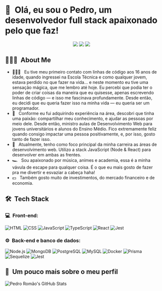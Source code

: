 <h1>👋 &nbsp;Olá, eu sou o Pedro, um desenvolvedor full stack apaixonado pelo que faz!</h1>
<p align="center">
<a href="https://instagram.com/pedrolucclx"><img src="https://img.shields.io/badge/-@pedrolucclx_-E4405F?style=flat-square&logo=Instagram&logoColor=white"/></a>
<a href="https://www.linkedin.com/in/pedro-rom%C3%A3o-2615572b3/"><img src="https://img.shields.io/badge/-Pedro%20Romão%20-0077B5?style=flat-square&logo=Linkedin&logoColor=white"/></a>
<a href="mailto:pedro7ntj@gmail.com"><img src="https://img.shields.io/badge/-pedro7ntj@gmail.com-D14836?style=flat-square&logo=Gmail&logoColor=white"/></a>

</p>

<h2> 👨🏻‍💻 &nbsp;About Me </h2>

- 👨🏻‍💻 &nbsp; Eu tive meu primeiro contato com linhas de código aos 16 anos de idade, quando ingressei na Escola Técnica e como qualquer jovem, estava perdido no que fazer na vida... e neste momento eu tive uma sensação mágica, que me lembro até hoje. Eu percebi que podia ter o poder de criar coisas da maneira que eu quisesse, apenas escrevendo linhas de código — e isso me fascinava profundamente. Desde então, eu decidi que eu queria fazer isso na minha vida — eu queria ser um programador.
- 💚 &nbsp; Conforme eu fui adquirindo experiência na área, descobri que tinha uma paixão: compartilhar meu conhecimento, e ajudar as pessoas por meio dele. Desde então, ministro aulas de Desenvolvimento Web para jovens universitários e alunos do Ensino Médio. Fico extremamente feliz quando consigo impactar uma pessoa positivamente, e, por isso, gosto tanto de fazer isso.
- 🚀 &nbsp; Atualmente, tenho como foco principal da minha carreira as áreas de desenvolvimento web. Utilizo a stack JavaScript (Node & React) para desenvolver em ambas as frentes.
- 🏎 &nbsp; Sou apaixonado por música, animes e academia, essa é a minha vávula de escape para qualquer coisa. É o que eu mais gosto de fazer pra me divertir e esvaziar a cabeça haha!
- 💵 &nbsp; Também gosto muito de investimentos, do mercado financeiro e de economia.

<h2> 🛠 &nbsp;Tech Stack</h2>
<h3>💻 &nbsp;Front-end:</h3>

![HTML](https://img.shields.io/badge/-HTML-333333?style=flat&logo=HTML5)
![CSS](https://img.shields.io/badge/-CSS-333333?style=flat&logo=CSS3&logoColor=1572B6)
![JavaScript](https://img.shields.io/badge/-JavaScript-333333?style=flat&logo=javascript)
![TypeScript](https://img.shields.io/badge/-TypeScript-333333?style=flat&logo=typescript&logoColor=2D79C7)
![React](https://img.shields.io/badge/-React-333333?style=flat&logo=react)
![Jest](https://img.shields.io/badge/-Jest-333333?style=flat&logo=jest&logoColor=E535AB)

<h3>⚙️ &nbsp;Back-end e banco de dados:</h3>

![Node.js](https://img.shields.io/badge/-Node.js-333333?style=flat&logo=node.js)
![MongoDB](https://img.shields.io/badge/-MongoDB-333333?style=flat&logo=mongodb)
![PostgreSQL](https://img.shields.io/badge/-PostgreSQL-333333?style=flat&logo=postgresql)
![MySQL](https://img.shields.io/badge/-MySQL-333333?style=flat&logo=mysql)
![Docker](https://img.shields.io/badge/-Docker-333333?style=flat&logo=docker)
![Prisma](https://img.shields.io/badge/-Prisma-333333?style=flat&logo=prisma)
![Sequelize](https://img.shields.io/badge/-Sequelize-333333?style=flat&logo=sequelize)
![Jest](https://img.shields.io/badge/-Jest-333333?style=flat&logo=jest&logoColor=E535AB)

<h2>🚀 &nbsp;Um pouco mais sobre o meu perfil</h2>

![Pedro Romão's GitHub Stats](https://github-readme-stats.vercel.app/api?username=PedroRomaoDev&show_icons=true&theme=dracula)
